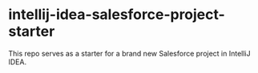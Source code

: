 # intellij-idea-salesforce-project-starter
This repo serves as a starter for a brand new Salesforce project in IntelliJ IDEA.
